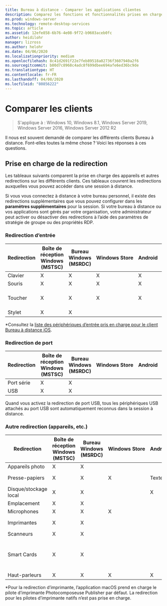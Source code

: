 ```yaml
---
title: Bureau à distance - Comparer les applications clientes
description: Comparez les fonctions et fonctionnalités prises en charge dans les différentes applications Bureau à distance.
ms.prod: windows-server
ms.technology: remote-desktop-services
ms.topic: article
ms.assetid: 12efe858-6b76-4e08-9f72-b9603aceb0fc
author: heidilohr
manager: lizross
ms.author: helohr
ms.date: 04/06/2020
ms.localizationpriority: medium
ms.openlocfilehash: 8c41d2691f22e7feb89518a02736f3607940a2f6
ms.sourcegitcommit: b00d7c8968c4adc8f699dbee694afe6ed36bc9de
ms.translationtype: HT
ms.contentlocale: fr-FR
ms.lasthandoff: 04/08/2020
ms.locfileid: "80856222"
---
```

# <a name="compare-the-clients"></a>Comparer les clients

>S'applique à : Windows 10, Windows 8.1, Windows Server 2019, Windows Server 2016, Windows Server 2012 R2

Il nous est souvent demandé de comparer les différents clients Bureau à distance. Font-elles toutes la même chose ? Voici les réponses à ces questions.

## <a name="redirection-support"></a>Prise en charge de la redirection

Les tableaux suivants comparent la prise en charge des appareils et autres redirections sur les différents clients. Ces tableaux couvrent les redirections auxquelles vous pouvez accéder dans une session à distance.

Si vous vous connectez à distance à votre bureau personnel, il existe des redirections supplémentaires que vous pouvez configurer dans les **paramètres supplémentaires** pour la session. Si votre bureau à distance ou vos applications sont gérés par votre organisation, votre administrateur peut activer ou désactiver des redirections à l’aide des paramètres de stratégie de groupe ou des propriétés RDP.

### <a name="input-redirection"></a>Redirection d’entrée

| Redirection | Boîte de réception Windows</br>(MSTSC) | Bureau Windows</br>(MSRDC) | Windows Store | Android | iOS | macOS | Client web    |
|-------------|---------------------------|-----------------------------|---------------|---------|-----|-------|---------------|
| Clavier    | X                         | X                           | X             | X       | X   | X     | X             |
| Souris       | X                         | X                           | X             | X       | X\* | X     | X             |
| Toucher       | X                         | X                           | X             | X       | X   |       | X (sauf IE) |
| Stylet         | X                         | X                           |               |         |     |       |               |

*Consultez la [liste des périphériques d’entrée pris en charge pour le client Bureau à distance iOS](remote-desktop-ios.md#supported-input-devices).

### <a name="port-redirection"></a>Redirection de port

| Redirection | Boîte de réception Windows</br>(MSTSC) | Bureau Windows</br>(MSRDC) | Windows Store | Android | iOS | macOS | Client web |
|-------------|---------------------------|-----------------------------|---------------|---------|-----|-------|------------|
| Port série | X                         | X                           |               |         |     |       |            |
| USB         | X                         | X                           |               |         |     |       |            |

Quand vous activez la redirection de port USB, tous les périphériques USB attachés au port USB sont automatiquement reconnus dans la session à distance.

### <a name="other-redirection-devices-etc"></a>Autre redirection (appareils, etc.)

| Redirection         | Boîte de réception Windows</br>(MSTSC) | Bureau Windows</br>(MSRDC) | Windows Store | Android | iOS         | macOS                           | Client web    |
|---------------------|---------------------------|-----------------------------|---------------|---------|-------------|---------------------------------|---------------|
| Appareils photo             | X                         | X                           |               |         |   X         | X                               |               |
| Presse-papiers           | X                         | X                           | X             | Texte    | Texte, images | X                               | texte          |
| Disque/stockage local | X                         | X                           |               | X       |   X        | X                               |               |
| Emplacement            | X                         | X                           |               |         |             |                                 |               |
| Microphones         | X                         | X                           | X             |         |  X          | X                               |               |
| Imprimantes            | X                         | X                           |               |         |             | X (CUPS uniquement)                   | Impression PDF     |
| Scanneurs            | X                         | X                           |               |         |             |                                 |               |
| Smart Cards         | X                         | X                           |               |         |             | X (ouverture de session Windows non prise en charge) |               |
| Haut-parleurs            | X                         | X                           | X             | X       | X           | X                               | X (sauf IE) |

*Pour la redirection d’imprimante, l’application macOS prend en charge le pilote d’imprimante Photocomposeuse Publisher par défaut. La redirection pour les pilotes d’imprimante natifs n’est pas prise en charge.
